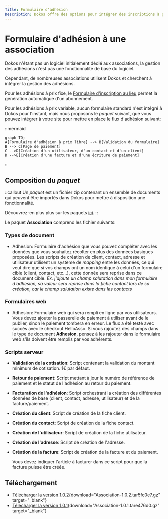 ```yaml
---
Title: Formulaire d'adhésion
Description: Dokos offre des options pour intégrer des inscriptions à prix fixe via un formulaire dédié.
---
```


# Formulaire d'adhésion à une association

Dokos n'étant pas un logiciel initialement dédié aux associations, la gestion des adhésions n'est pas une fonctionnalité de base du logiciel.

Cependant, de nombreuses associations utilisent Dokos et cherchent à intégrer la gestion des adhésions.

Pour les adhésions à prix fixe, le [Formulaire d'inscription au lieu](/dokos/lieu/portails/formulaire-inscription-lieu) permet la génération automatique d'un abonnement.

Pour les adhésions à prix variable, aucun formulaire standard n'est intégré à Dokos pour l'instant, mais nous proposons le _paquet_ suivant, que vous pouvez intégrer à votre site pour mettre en place le flux d'adhésion suivant:

::mermaid
```text
graph TD;
A[Formulaire d'adhésion à prix libre] --> B[Validation du formulaire]
B --> C[Page de paiement]
C -->D[Création d'un utilisateur, d'un contact et d'un client]
D -->E[Création d'une facture et d'une écriture de paiement]

```
::

## Composition du _paquet_

::callout
Un _paquet_ est un fichier zip contenant un ensemble de documents qui peuvent être importés dans Dokos pour mettre à disposition une fonctionnalité.


Découvrez-en plus plus sur les paquets [ici](/dodock/fonctionnalites/personnalisations/paquets).
::

Le paquet **Association** comprend les fichier suivants:

### Types de document

- Adhesion: Formulaire d'adhésion que vous pouvez compléter avec les données que vous souhaitez récolter en plus des données basiques proposées.
  Les scripts de création de client, contact, adresse et utilisateur utilisent un système de _mapping_ entre les données, ce qui veut dire que si vos champs ont un nom identique à celui d'un formulaire cible (client, contact, etc...), cette donnée sera reprise dans ce document cible.
  _Ex. j'ajoute un champ salutation dans mon formulaire d'adhésion, sa valeur sera reprise dans la fiche contact lors de sa création, car le champ salutation existe dans les contacts_

### Formulaires web

- Adhesion: Formulaire web qui sera rempli en ligne par vos utilisateurs.
  Vous devez ajouter la passerelle de paiement à utiliser avant de le publier, sinon le paiement tombera en erreur. Le flux a été testé avec succès avec le checkout HelloAsso.
  Si vous rajoutez des champs dans le type de document **Adhesion**, pensez à les rajouter dans le formulaire web s'ils doivent être remplis par vos adhérents.

### Scripts serveur

- **Validation de la cotisation**: Script contenant la validation du montant minimum de cotisation. 1€ par défaut.
- **Retour de paiement**: Script mettant à jour le numéro de référence de paiement et le statut de l'adhésion au retour du paiement.
- **Facturation de l'adhésion**: Script orchestrant la création des différentes données de base (client, contact, adresse, utilisateur) et de la facture/paiement.
- **Création du client**: Script de création de la fiche client.
- **Création du contact**: Script de création de la fiche contact.
- **Création de l'utilisateur**: Script de création de la fiche utilisateur.
- **Création de l'adresse**: Script de création de l'adresse.
- **Création de la facture**: Script de création de la facture et du paiement.


  Vous devez indiquer l'article à facturer dans ce script pour que la facture puisse être créée.

## Téléchargement

- [Télécharger la version 1.0.2](/packages/Association-1.0.2.tar5fc0e7.gz){download="Association-1.0.2.tar5fc0e7.gz" target="_blank"}
- [Télécharger la version 1.0.1](/packages/Association-1.0.1.tare476d0.gz){download="Association-1.0.1.tare476d0.gz" target="_blank"}
